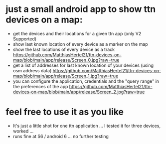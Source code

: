 # just a small android app to show ttn devices on a map:
- get the devices and their locations for a given ttn app (only V2 Supported)  
- show last known location of every device as a marker on the map
- show the last locations of every device as a track
https://github.com/MatthiasHertel21/ttn-devices-on-map/blob/main/app/release/Screen_0.jpg?raw=true
- get a list of addresses for last known location of your devices (using osm address data)
https://github.com/MatthiasHertel21/ttn-devices-on-map/blob/main/app/release/Screen_1.jpg?raw=true
- you can configure the application, credentials and the "query range" in the preferences of the app
https://github.com/MatthiasHertel21/ttn-devices-on-map/blob/main/app/release/Screen_2.jpg?raw=true

# feel free to use it as you like 
- It's just a little shot for one ttn application ... I tested it for three devices, worked ... 
- runs fine at S6 / android 6  ... no further testing 
